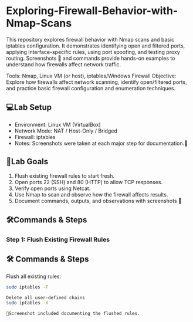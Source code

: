 # Exploring-Firewall-Behavior-with-Nmap-Scans
This repository explores firewall behavior with Nmap scans and basic iptables configuration. It demonstrates identifying open and filtered ports, applying interface-specific rules, using port spoofing, and testing proxy routing. Screenshots 📸 and commands provide hands-on examples to understand how firewalls affect network traffic.

Tools: Nmap, Linux VM (or host), iptables/Windows Firewall Objective: Explore how firewalls affect network scanning, identify open/filtered ports, and practice basic firewall configuration and enumeration techniques.

## 💻Lab Setup
* Environment: Linux VM (VirtualBox)
* Network Mode: NAT / Host-Only / Bridged
* Firewall: iptables
* Notes: Screenshots were taken at each major step for documentation.📸

## 🎯Lab Goals
1. Flush existing firewall rules to start fresh.
2. Open ports 22 (SSH) and 80 (HTTP) to allow TCP responses.
3. Verify open ports using Netcat.
4. Use Nmap to scan and observe how the firewall affects results.
5. Document commands, outputs, and observations with screenshots 📸


## 🛠Commands & Steps

### Step 1: Flush Existing Firewall Rules

## 🛠 Commands & Steps

Flush all existing rules:  
```bash
sudo iptables -F

Delete all user-defined chains
sudo iptables -X

📸Screenshot included documenting the flushed rules.
